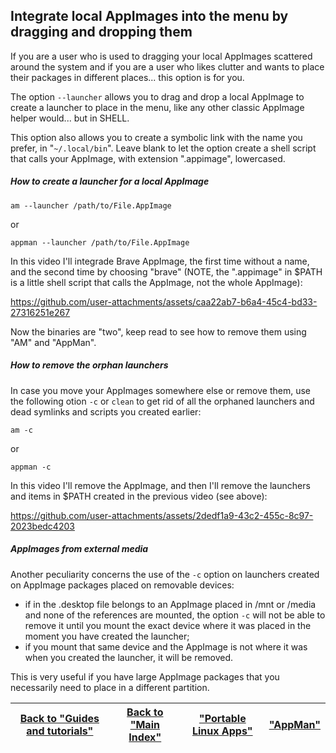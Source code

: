 ## Integrate local AppImages into the menu by dragging and dropping them
If you are a user who is used to dragging your local AppImages scattered around the system and if you are a user who likes clutter and wants to place their packages in different places... this option is for you.

The option `--launcher` allows you to drag and drop a local AppImage to create a launcher to place in the menu, like any other classic AppImage helper would... but in SHELL.

This option also allows you to create a symbolic link with the name you prefer, in "`~/.local/bin`". Leave blank to let the option create a shell script that calls your AppImage, with extension ".appimage", lowercased.

##### How to create a launcher for a local AppImage
```
am --launcher /path/to/File.AppImage
```
or
```
appman --launcher /path/to/File.AppImage
```
In this video I'll integrade Brave AppImage, the first time without a name, and the second time by choosing "brave" (NOTE, the ".appimage" in $PATH is a little shell script that calls the AppImage, not the whole AppImage):

https://github.com/user-attachments/assets/caa22ab7-b6a4-45c4-bd33-27316251e267

Now the binaries are "two", keep read to see how to remove them using "AM" and "AppMan".

##### How to remove the orphan launchers
In case you move your AppImages somewhere else or remove them, use the following otion `-c` or `clean` to get rid of all the orphaned launchers and dead symlinks and scripts you created earlier:
```
am -c
```
or
```
appman -c
```
In this video I'll remove the AppImage, and then I'll remove the launchers and items in $PATH created in the previous video (see above):

https://github.com/user-attachments/assets/2dedf1a9-43c2-455c-8c97-2023bedc4203

##### AppImages from external media
Another peculiarity concerns the use of the `-c` option on launchers created on AppImage packages placed on removable devices:
- if in the .desktop file belongs to an AppImage placed in /mnt or /media and none of the references are mounted, the option `-c` will not be able to remove it until you mount the exact device where it was placed in the moment you have created the launcher;
- if you mount that same device and the AppImage is not where it was when you created the launcher, it will be removed.

This is very useful if you have large AppImage packages that you necessarily need to place in a different partition.

| [Back to "Guides and tutorials"](../../README.md#guides-and-tutorials) | [Back to "Main Index"](../../README.md#main-index) | ["Portable Linux Apps"](https://portable-linux-apps.github.io/) | [ "AppMan" ](https://github.com/ivan-hc/AppMan) |
| - | - | - | - |
